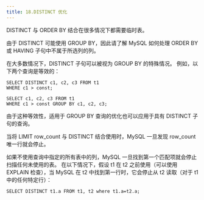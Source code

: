 ```yaml
---
title: 18.DISTINCT 优化
---
```

DISTINCT 与 ORDER BY 结合在很多情况下都需要临时表。

由于 DISTINCT 可能使用 GROUP BY，因此请了解 MySQL 如何处理 ORDER BY 或 HAVING 子句中不属于所选列的列。 

在大多数情况下，DISTINCT 子句可以被视为 GROUP BY 的特殊情况。 例如，以下两个查询是等效的：

```
SELECT DISTINCT c1, c2, c3 FROM t1
WHERE c1 > const;

SELECT c1, c2, c3 FROM t1
WHERE c1 > const GROUP BY c1, c2, c3;
```

由于这种等效性，适用于 GROUP BY 查询的优化也可以应用于具有 DISTINCT 子句的查询。

当将 LIMIT row_count 与 DISTINCT 结合使用时，MySQL 一旦发现 row_count 唯一行就会停止。

如果不使用查询中指定的所有表中的列，MySQL 一旦找到第一个匹配项就会停止扫描任何未使用的表。 在以下情况下，假设 t1 在 t2 之前使用（可以使用 EXPLAIN 检查），当 MySQL 在 t2 中找到第一行时，它会停止从 t2 读取（对于 t1 中的任何特定行）：

```
SELECT DISTINCT t1.a FROM t1, t2 where t1.a=t2.a;
```
